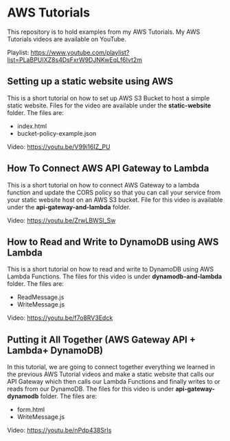 # AWS Tutorials
This repository is to hold examples from my AWS Tutorials. My AWS Tutorials videos are available on YouTube.

Playlist: https://www.youtube.com/playlist?list=PLaBPUIXZ8s4DsFxrW9DJNKwEqLf6Ivt2m

## Setting up a static website using AWS

This is a short tutorial on how to set up AWS S3 Bucket to host a simple static website. 
Files for the video are available under the **static-website** folder. The files are:

* index.html
* bucket-policy-example.json

Video: https://youtu.be/V99i16IZ_PU

## How To Connect AWS API Gateway to Lambda

This is a short tutorial on how to connect AWS Gateway to a lambda function and update the CORS policy so that you can call your service from your static website host on an AWS S3 bucket. File for this video is available under the **api-gateway-and-lambda** folder.

Video: https://youtu.be/ZrwLBWSI_Sw

## How to Read and Write to DynamoDB using AWS Lambda

This is a short tutorial on how to read and write to DynamoDB using AWS Lambda Functions. The files for this video is under **dynamodb-and-lambda** folder. The files are:

* ReadMessage.js
* WriteMessage.js

Video: https://youtu.be/f7o8RV3Edck

## Putting it All Together (AWS Gateway API + Lambda+ DynamoDB)

In this tutorial, we are going to connect together everything we learned in the previous AWS Tutorial videos and make a static website that calls our API Gateway which then calls our Lambda Functions and finally writes to or reads from our DynamoDB. The files for this video is under **api-gateway-dynamodb** folder. The files are:

* form.html
* WriteMessage.js

Video: https://youtu.be/nPdp438SrIs